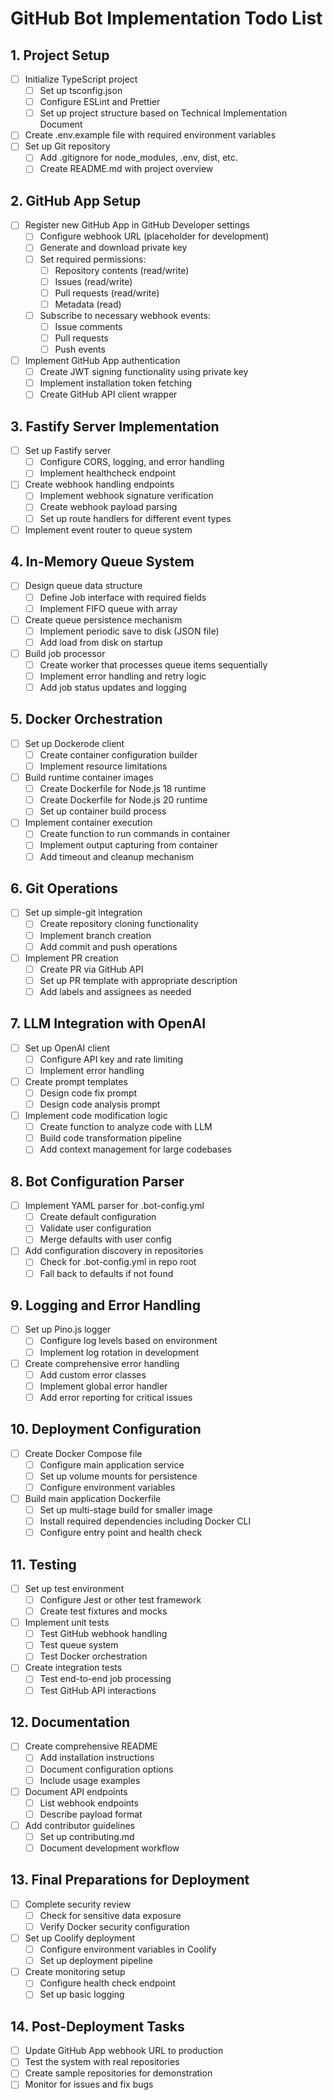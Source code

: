 # GitHub Bot Implementation Todo List

## 1. Project Setup

- [ ] Initialize TypeScript project
  - [ ] Set up tsconfig.json
  - [ ] Configure ESLint and Prettier
  - [ ] Set up project structure based on Technical Implementation Document
- [ ] Create .env.example file with required environment variables
- [ ] Set up Git repository
  - [ ] Add .gitignore for node_modules, .env, dist, etc.
  - [ ] Create README.md with project overview

## 2. GitHub App Setup

- [ ] Register new GitHub App in GitHub Developer settings
  - [ ] Configure webhook URL (placeholder for development)
  - [ ] Generate and download private key
  - [ ] Set required permissions:
    - [ ] Repository contents (read/write)
    - [ ] Issues (read/write)
    - [ ] Pull requests (read/write)
    - [ ] Metadata (read)
  - [ ] Subscribe to necessary webhook events:
    - [ ] Issue comments
    - [ ] Pull requests
    - [ ] Push events
- [ ] Implement GitHub App authentication
  - [ ] Create JWT signing functionality using private key
  - [ ] Implement installation token fetching
  - [ ] Create GitHub API client wrapper

## 3. Fastify Server Implementation

- [ ] Set up Fastify server
  - [ ] Configure CORS, logging, and error handling
  - [ ] Implement healthcheck endpoint
- [ ] Create webhook handling endpoints
  - [ ] Implement webhook signature verification
  - [ ] Create webhook payload parsing
  - [ ] Set up route handlers for different event types
- [ ] Implement event router to queue system

## 4. In-Memory Queue System

- [ ] Design queue data structure
  - [ ] Define Job interface with required fields
  - [ ] Implement FIFO queue with array
- [ ] Create queue persistence mechanism
  - [ ] Implement periodic save to disk (JSON file)
  - [ ] Add load from disk on startup
- [ ] Build job processor
  - [ ] Create worker that processes queue items sequentially
  - [ ] Implement error handling and retry logic
  - [ ] Add job status updates and logging

## 5. Docker Orchestration

- [ ] Set up Dockerode client
  - [ ] Create container configuration builder
  - [ ] Implement resource limitations
- [ ] Build runtime container images
  - [ ] Create Dockerfile for Node.js 18 runtime
  - [ ] Create Dockerfile for Node.js 20 runtime
  - [ ] Set up container build process
- [ ] Implement container execution
  - [ ] Create function to run commands in container
  - [ ] Implement output capturing from container
  - [ ] Add timeout and cleanup mechanism

## 6. Git Operations

- [ ] Set up simple-git integration
  - [ ] Create repository cloning functionality
  - [ ] Implement branch creation
  - [ ] Add commit and push operations
- [ ] Implement PR creation
  - [ ] Create PR via GitHub API
  - [ ] Set up PR template with appropriate description
  - [ ] Add labels and assignees as needed

## 7. LLM Integration with OpenAI

- [ ] Set up OpenAI client
  - [ ] Configure API key and rate limiting
  - [ ] Implement error handling
- [ ] Create prompt templates
  - [ ] Design code fix prompt
  - [ ] Design code analysis prompt
- [ ] Implement code modification logic
  - [ ] Create function to analyze code with LLM
  - [ ] Build code transformation pipeline
  - [ ] Add context management for large codebases

## 8. Bot Configuration Parser

- [ ] Implement YAML parser for .bot-config.yml
  - [ ] Create default configuration
  - [ ] Validate user configuration
  - [ ] Merge defaults with user config
- [ ] Add configuration discovery in repositories
  - [ ] Check for .bot-config.yml in repo root
  - [ ] Fall back to defaults if not found

## 9. Logging and Error Handling

- [ ] Set up Pino.js logger
  - [ ] Configure log levels based on environment
  - [ ] Implement log rotation in development
- [ ] Create comprehensive error handling
  - [ ] Add custom error classes
  - [ ] Implement global error handler
  - [ ] Add error reporting for critical issues

## 10. Deployment Configuration

- [ ] Create Docker Compose file
  - [ ] Configure main application service
  - [ ] Set up volume mounts for persistence
  - [ ] Configure environment variables
- [ ] Build main application Dockerfile
  - [ ] Set up multi-stage build for smaller image
  - [ ] Install required dependencies including Docker CLI
  - [ ] Configure entry point and health check

## 11. Testing

- [ ] Set up test environment
  - [ ] Configure Jest or other test framework
  - [ ] Create test fixtures and mocks
- [ ] Implement unit tests
  - [ ] Test GitHub webhook handling
  - [ ] Test queue system
  - [ ] Test Docker orchestration
- [ ] Create integration tests
  - [ ] Test end-to-end job processing
  - [ ] Test GitHub API interactions

## 12. Documentation

- [ ] Create comprehensive README
  - [ ] Add installation instructions
  - [ ] Document configuration options
  - [ ] Include usage examples
- [ ] Document API endpoints
  - [ ] List webhook endpoints
  - [ ] Describe payload format
- [ ] Add contributor guidelines
  - [ ] Set up contributing.md
  - [ ] Document development workflow

## 13. Final Preparations for Deployment

- [ ] Complete security review
  - [ ] Check for sensitive data exposure
  - [ ] Verify Docker security configuration
- [ ] Set up Coolify deployment
  - [ ] Configure environment variables in Coolify
  - [ ] Set up deployment pipeline
- [ ] Create monitoring setup
  - [ ] Configure health check endpoint
  - [ ] Set up basic logging

## 14. Post-Deployment Tasks

- [ ] Update GitHub App webhook URL to production
- [ ] Test the system with real repositories
- [ ] Create sample repositories for demonstration
- [ ] Monitor for issues and fix bugs
